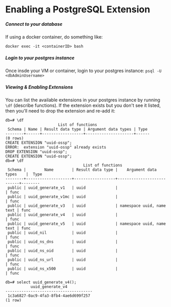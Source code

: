 # Enabling a PostgreSQL Extension

##### Connect to your database

If using a docker container, do something like:

`docker exec -it <containerID> bash`


##### Login to your postgres instance

Once insde your VM or container, login to your postgres instance:
`psql -U <dbAdminUsername>`



##### Viewing & Enabling Extensions

You can list the available extensions in your postgres instance by running
`\df` (describe functions). If the extension exists but you don't see it listed,
then you'll need to drop the extension and re-add it:


```
db=# \df
                       List of functions
 Schema | Name | Result data type | Argument data types | Type
--------+------+------------------+---------------------+------
(0 rows)
CREATE EXTENSION "uuid-ossp";
ERROR:  extension "uuid-ossp" already exists
DROP EXTENSION "uuid-ossp";
CREATE EXTENSION "uuid-ossp";
db=# \df
                                  List of functions
 Schema |        Name        | Result data type |    Argument data types    |  Type
--------+--------------------+------------------+---------------------------+--------
 public | uuid_generate_v1   | uuid             |                           | func
 public | uuid_generate_v1mc | uuid             |                           | func
 public | uuid_generate_v3   | uuid             | namespace uuid, name text | func
 public | uuid_generate_v4   | uuid             |                           | func
 public | uuid_generate_v5   | uuid             | namespace uuid, name text | func
 public | uuid_nil           | uuid             |                           | func
 public | uuid_ns_dns        | uuid             |                           | func
 public | uuid_ns_oid        | uuid             |                           | func
 public | uuid_ns_url        | uuid             |                           | func
 public | uuid_ns_x500       | uuid             |                           | func

db=# select uuid_generate_v4();
           uuid_generate_v4
--------------------------------------
 1c3a6827-0ac9-4fa3-8fb4-4ae6d699f257
(1 row)

```
